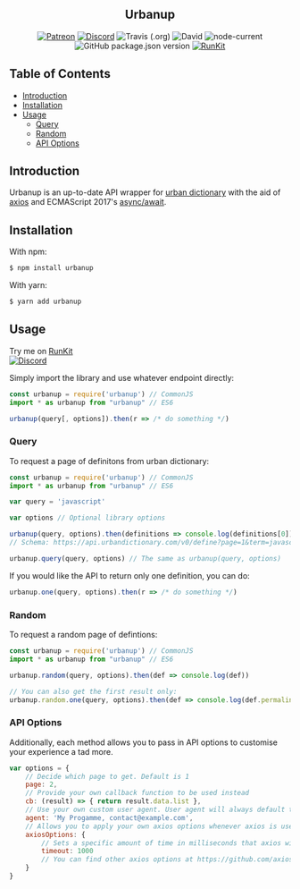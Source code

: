<h2 align="center">Urbanup</h2>

<p align="center">
<a href="https://patreon.com/yeen"><img alt="Patreon" src="https://img.shields.io/badge/patreon-donate?color=F77F6F&labelColor=F96854&logo=patreon&logoColor=ffffff"></a>
<a href="https://discord.gg/eazpsZNrRk"><img alt="Discord" src="https://img.shields.io/discord/368557500884189186?color=7389D8&labelColor=6A7EC2&logo=discord&logoColor=ffffff"></a>
<img alt="Travis (.org)" src="https://img.shields.io/travis/MrGriefs/urbanup">
<img alt="David" src="https://img.shields.io/david/MrGriefs/urbanup">
<img alt="node-current" src="https://img.shields.io/node/v/urbanup">
<img alt="GitHub package.json version" src="https://img.shields.io/github/package-json/v/MrGriefs/urbanup">
<a href="https://npm.runkit.com/urbanup"><img alt="RunKit" src="https://img.shields.io/badge/Run-Kit-red"></a>
</p>

## Table of Contents

- [Introduction](#introduction)
- [Installation](#installation)
- [Usage](#usage)
  - [Query](#e621-and-e926)
  - [Random](#furrybot)
  - [API Options](#api-options)

## Introduction

Urbanup is an up-to-date API wrapper for [urban dictionary](http://urbanup.com) with the aid of [axios](https://npmjs.org/package/axios) and ECMAScript 2017's [async/await](https://developer.mozilla.org/en-US/docs/Learn/JavaScript/Asynchronous/Async_await).

## Installation

With npm:  

```bash
$ npm install urbanup
```

With yarn:  

```bash
$ yarn add urbanup
```

## Usage

Try me on [RunKit](https://npm.runkit.com/urbanup)  
<a href="https://discord.gg/eazpsZNrRk" target="_blank"><img alt="Discord" src="https://img.shields.io/discord/368557500884189186?color=7389D8&labelColor=6A7EC2&logo=discord&logoColor=ffffff"></a>  

Simply import the library and use whatever endpoint directly:

```javascript
const urbanup = require('urbanup') // CommonJS
import * as urbanup from "urbanup" // ES6

urbanup(query[, options]).then(r => /* do something */)
```

### Query

To request a page of definitons from urban dictionary:

```javascript
const urbanup = require('urbanup') // CommonJS
import * as urbanup from "urbanup" // ES6

var query = 'javascript'

var options // Optional library options

urbanup(query, options).then(definitions => console.log(definitions[0])) // Returns an array of matching definitions
// Schema: https://api.urbandictionary.com/v0/define?page=1&term=javascript

urbanup.query(query, options) // The same as urbanup(query, options)
```

If you would like the API to return only one definition, you can do:

```javascript
urbanup.one(query, options).then(r => /* do something */)
```

### Random

To request a random page of defintions:

```javascript
const urbanup = require('urbanup') // CommonJS
import * as urbanup from "urbanup" // ES6

urbanup.random(query, options).then(def => console.log(def))

// You can also get the first result only:
urbanup.random.one(query, options).then(def => console.log(def.permalink))
```

### API Options

Additionally, each method allows you to pass in API options to customise your experience a tad more.

```javascript
var options = {
    // Decide which page to get. Default is 1
    page: 2,
    // Provide your own callback function to be used instead
    cb: (result) => { return result.data.list },
    // Use your own custom user agent. User agent will always default to your Node.js version and OS name if no agent is provided
    agent: 'My Progamme, contact@example.com',
    // Allows you to apply your own axios options whenever axios is used.
    axiosOptions: {
        // Sets a specific amount of time in milliseconds that axios will wait until the requested server responds.
        timeout: 1000 
        // You can find other axios options at https://github.com/axios/axios#request-config
    }
}
```
